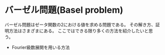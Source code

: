 # バーゼル問題(Basel problem)

バーゼル問題はゼータ関数の2における値を求める問題である。
その解き方、証明方法はさまざまにある。
ここではできる限り多くの方法を紹介したいと思う。

- Fourier級数展開を用いる方法
